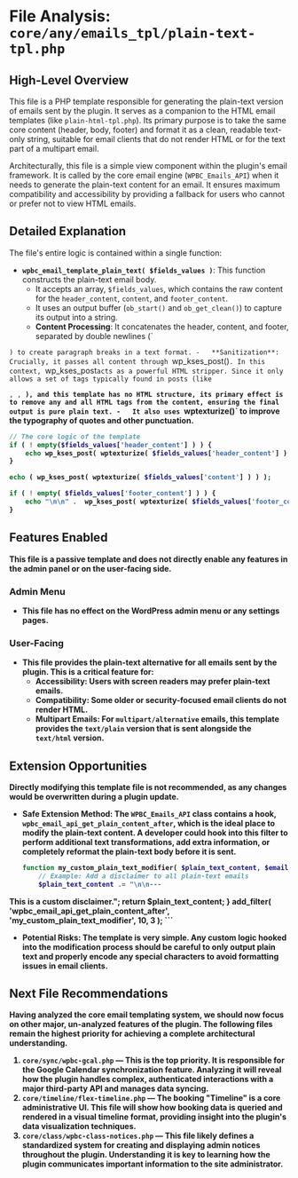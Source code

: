 # File Analysis: `core/any/emails_tpl/plain-text-tpl.php`

## High-Level Overview

This file is a PHP template responsible for generating the plain-text version of emails sent by the plugin. It serves as a companion to the HTML email templates (like `plain-html-tpl.php`). Its primary purpose is to take the same core content (header, body, footer) and format it as a clean, readable text-only string, suitable for email clients that do not render HTML or for the text part of a multipart email.

Architecturally, this file is a simple view component within the plugin's email framework. It is called by the core email engine (`WPBC_Emails_API`) when it needs to generate the plain-text content for an email. It ensures maximum compatibility and accessibility by providing a fallback for users who cannot or prefer not to view HTML emails.

## Detailed Explanation

The file's entire logic is contained within a single function:

-   **`wpbc_email_template_plain_text( $fields_values )`**: This function constructs the plain-text email body.
    -   It accepts an array, `$fields_values`, which contains the raw content for the `header_content`, `content`, and `footer_content`.
    -   It uses an output buffer (`ob_start()` and `ob_get_clean()`) to capture its output into a string.
    -   **Content Processing**: It concatenates the header, content, and footer, separated by double newlines (`

`) to create paragraph breaks in a text format.
    -   **Sanitization**: Crucially, it passes all content through `wp_kses_post()`. In this context, `wp_kses_post` acts as a powerful HTML stripper. Since it only allows a set of tags typically found in posts (like `<p>`, `<a>`, `<strong>`), and this template has no HTML structure, its primary effect is to remove any and all HTML tags from the content, ensuring the final output is pure plain text.
    -   It also uses `wptexturize()` to improve the typography of quotes and other punctuation.

```php
// The core logic of the template
if ( ! empty($fields_values['header_content'] ) ) {
    echo wp_kses_post( wptexturize( $fields_values['header_content'] ) ) . "\n\n";
}

echo ( wp_kses_post( wptexturize( $fields_values['content'] ) ) );

if ( ! empty( $fields_values['footer_content'] ) ) {
    echo "\n\n" .  wp_kses_post( wptexturize( $fields_values['footer_content'] ) );
}
```

## Features Enabled

This file is a passive template and does not directly enable any features in the admin panel or on the user-facing side.

### Admin Menu

-   This file has no effect on the WordPress admin menu or any settings pages.

### User-Facing

-   This file provides the **plain-text alternative** for all emails sent by the plugin. This is a critical feature for:
    -   **Accessibility**: Users with screen readers may prefer plain-text emails.
    -   **Compatibility**: Some older or security-focused email clients do not render HTML.
    -   **Multipart Emails**: For `multipart/alternative` emails, this template provides the `text/plain` version that is sent alongside the `text/html` version.

## Extension Opportunities

Directly modifying this template file is not recommended, as any changes would be overwritten during a plugin update.

-   **Safe Extension Method**: The `WPBC_Emails_API` class contains a hook, `wpbc_email_api_get_plain_content_after`, which is the ideal place to modify the plain-text content. A developer could hook into this filter to perform additional text transformations, add extra information, or completely reformat the plain-text body before it is sent.

    ```php
    function my_custom_plain_text_modifier( $plain_text_content, $email_id, $fields_values ) {
        // Example: Add a disclaimer to all plain-text emails
        $plain_text_content .= "\n\n---
This is a custom disclaimer.";
        return $plain_text_content;
    }
    add_filter( 'wpbc_email_api_get_plain_content_after', 'my_custom_plain_text_modifier', 10, 3 );
    ```

-   **Potential Risks**: The template is very simple. Any custom logic hooked into the modification process should be careful to only output plain text and properly encode any special characters to avoid formatting issues in email clients.

## Next File Recommendations

Having analyzed the core email templating system, we should now focus on other major, un-analyzed features of the plugin. The following files remain the highest priority for achieving a complete architectural understanding.

1.  **`core/sync/wpbc-gcal.php`** — This is the top priority. It is responsible for the Google Calendar synchronization feature. Analyzing it will reveal how the plugin handles complex, authenticated interactions with a major third-party API and manages data syncing.
2.  **`core/timeline/flex-timeline.php`** — The booking "Timeline" is a core administrative UI. This file will show how booking data is queried and rendered in a visual timeline format, providing insight into the plugin's data visualization techniques.
3.  **`core/class/wpbc-class-notices.php`** — This file likely defines a standardized system for creating and displaying admin notices throughout the plugin. Understanding it is key to learning how the plugin communicates important information to the site administrator.

```